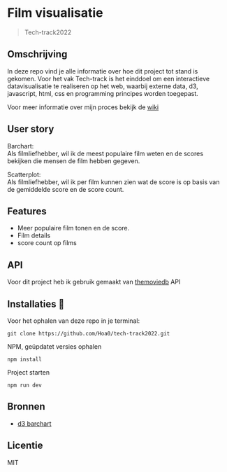 # Film visualisatie

> Tech-track2022

## Omschrijving

In deze repo vind je alle informatie over hoe dit project tot stand is gekomen. Voor het vak Tech-track is het einddoel om een interactieve datavisualisatie te realiseren op het web, waarbij externe data, d3, javascript, html, css en programming principes worden toegepast.

Voor meer informatie over mijn proces bekijk de [wiki](https://github.com/Hoa0/tech-track2022/wiki)

## User story

Barchart: <br>
Als filmliefhebber, wil ik de meest populaire film weten en de scores bekijken die mensen de film hebben gegeven.

Scatterplot: <br>
Als filmliefhebber, wil ik per film kunnen zien wat de score is op basis van de gemiddelde score en de score count.

## Features

- Meer populaire film tonen en de score.
- Film details
- score count op films

## API

Voor dit project heb ik gebruik gemaakt van [themoviedb](https://www.themoviedb.org/documentation/api?language=nl-NL) API

## Installaties :wrench:

Voor het ophalen van deze repo in je terminal:

```commandline
git clone https://github.com/Hoa0/tech-track2022.git
```

NPM, geüpdatet versies ophalen

```commandline
npm install
```

Project starten

```commandline
npm run dev
```

## Bronnen

- [d3 barchart](https://d3-graph-gallery.com/barplot.html)

## Licentie

MIT
